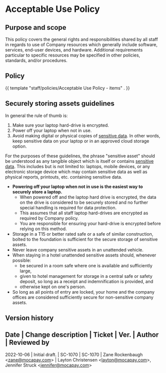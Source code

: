 # Acceptable Use Policy

## Purpose and scope

This policy covers the general rights and responsibilities shared by all staff in regards to use of Company resources which generally include software, services, end-user devices, and hardware. Additional requirements particular to specific resources may be specified in other policies, standards, and/or procedures.

## Policy

{{ template "staff/policies/Acceptable Use Policy - items" . }}

## Securely storing assets guidelines

In general the rule of thumb is:
1. Make sure your laptop hard-drive is encrypted.
2. Power off your laptop when not in use.
3. Avoid making digital or physical copies of [sensitive data](/Glossray.md#sensitive-data). In other words, keep sensitive data on your laptop or in an approved cloud storage option.

For the purposes of these guidelines, the phrase "sensitive asset" should be understood as any tangible object which is itself or contains [sensitive data](/Glossray.md#sensitive-data). This includes but is not limited to: laptops, mobile devices, or any electronic storage device which may contain sensitive data as well as physical reports, printouts, etc. containing sensitive data.

- **Powering off your laptop when not in use is the easiest way to securely store a laptop.**
  - When powered off and the laptop hard drive is encrypted, the data on the drive is considered to be securely stored and no further special handling is required for data protection.
  - This assumes that all staff laptop hard-drives are encrypted as required by Company policy.
  - You are responsible for ensuring your hard-drive is encrypted before relying on this method.
- Storage in a T15 or better rated safe or a safe of similar construction, bolted to the foundation is sufficient for the secure storage of sensitive assets.
- Never leave company sensitive assets in an unattended vehicle.
- When staying in a hotel unattended sensitive assets should, whenever possible:
  - be secured in a room safe where one is available and sufficiently large,
  - given to hotel management for storage in a central safe or safety deposit, so long as a receipt and indemnification is provided, and
  - otherwise kept on one's person.
- So long as all points of entry are locked, your home and the company offices are considered sufficiently secure for non-sensitive company assets.

## Version history

Date | Change description | Ticket | Ver. | Author | Reviewed by
----------------------------------------------------------------------------
2022-10-06 | Initial draft. | SC-1070 | SC-1070 | Zane Rockenbaugh &lt;zane@mocapay.com&gt; | Layton Christensen &lt;layton@mocapay.com&gt;, Jennifer Struck &lt;jennifer@mocapay.com&gt;
